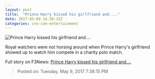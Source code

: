 ```yaml
---
layout: post
title:  "Prince Harry kissed his girlfriend and...."
date: 2017-05-09 14:38:15Z
categories: cnn-com-entertainment
---
```


![Prince Harry kissed his girlfriend and....](http://i2.cdn.cnn.com/cnnnext/dam/assets/161108203722-meghan-markle-and-prince-harry-split-super-tease.jpg)

Royal watchers were not horsing around when Prince Harry's girlfriend showed up to watch him compete in a charity polo match.


Full story on F3News: [Prince Harry kissed his girlfriend and....](http://www.f3nws.com/n/xWPNaG)

> Posted on: Tuesday, May 9, 2017 7:38:15 PM
